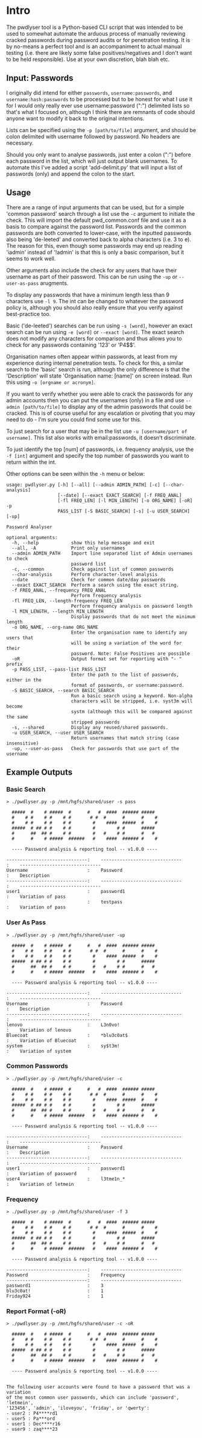 # Intro
The pwdlyser tool is a Python-based CLI script that was intended to be used to somewhat automate the arduous process of manually reviewing cracked passwords during password audits or for penetration testing. It is by no-means a perfect tool and is an accompaniment to actual manual testing (i.e. there are likely some false positives/negatives and I don't want to be held responsible). Use at your own discretion, blah blah etc.

## Input: Passwords
I originally did intend for either ```passwords```, ```username:passwords```, and ```username:hash:passwords``` to be processed but to be honest for what I use it for I would only really ever use username:password (":") delimited lists so that's what I focused on, although I think there are remnants of code should anyone want to modify it back to the original intentions.

Lists can be specified using the ```-p [path/to/file]``` argument, and should be colon delimited with username followed by password. No headers are necessary.

Should you only want to analyse passwords, just enter a colon (":") before each password in the list, which will just output blank usernames. To automate this I've added a script 'add-delimit.py' that will input a list of passwords (only) and append the colon to the start.

## Usage
There are a range of input arguments that can be used, but for a simple 'common password' search through a list use the ```-c``` argument to initiate the check. This will import the default pwd_common.conf file and use it as a basis to compare against the password list. Passwords and the common passwords are both converted to lower-case, with the inputted passwords also being 'de-leeted' and converted back to alpha characters (i.e. 3 to e). The reason for this, even though some passwords may end up reading 'iadmin' instead of '!admin' is that this is only a basic comparison, but it seems to work well.

Other arguments also include the check for any users that have their username as part of their password. This can be run using the ```-up``` or ```--user-as-pass``` arugments.

To display any passwords that have a minimum length less than 9 characters use ```-l 9```. The int can be changed to whatever the password policy is, although you should also really ensure that you verify against best-practice too.

Basic ('de-leeted') searches can be run using ```-s [word]```, however an exact search can be run using ```-e [word]``` or ```--exact [word]```. The exact search does not modify any characters for comparison and thus allows you to check for any passwords containing '123' or 'P4$$'. 

Organisation names often appear within passwords, at least from my experience during internal penetration tests. To check for this, a similar search to the 'basic' search is run, although the only difference is that the 'Description' will state 'Organisation name: [name]' on screen instead. Run this using ```-o [orgname or acronym]```.

If you want to verify whether you were able to crack the passwords for any admin accounts then you can put the usernames (only) in a file and use ```--admin [path/to/file]``` to display any of the admin passwords that could be cracked. This is of course useful for any escalation or pivoting that you may need to do - I'm sure you could find some use for this.

To just search for a user that may be in the list use ```-u [username/part of username]```. This list also works with email:passwords, it doesn't discriminate.

To just identify the top [num] of passwords, i.e. frequency analysis, use the ```-f [int]``` argument and specify the top number of passwords you want to return within the int.

Other options can be seen within the ```-h``` menu or below:

```
usage: pwdlyser.py [-h] [--all] [--admin ADMIN_PATH] [-c] [--char-analysis]
                   [--date] [--exact EXACT_SEARCH] [-f FREQ_ANAL]
                   [-fl FREQ_LEN] [-l MIN_LENGTH] [-o ORG_NAME] [-oR] -p
                   PASS_LIST [-S BASIC_SEARCH] [-s] [-u USER_SEARCH] [-up]

Password Analyser

optional arguments:
  -h, --help            show this help message and exit
  --all, -A             Print only usernames
  --admin ADMIN_PATH    Import line separated list of Admin usernames to check
                        password list
  -c, --common          Check against list of common passwords
  --char-analysis       Perform character-level analysis
  --date                Check for common date/day passwords
  --exact EXACT_SEARCH  Perform a search using the exact string.
  -f FREQ_ANAL, --frequency FREQ_ANAL
                        Perform frequency analysis
  -fl FREQ_LEN, --length-frequency FREQ_LEN
                        Perform frequency analysis on password length
  -l MIN_LENGTH, --length MIN_LENGTH
                        Display passwords that do not meet the minimum length
  -o ORG_NAME, --org-name ORG_NAME
                        Enter the organisation name to identify any users that
                        will be using a variation of the word for their
                        password. Note: False Positives are possible
  -oR                   Output format set for reporting with "- " prefix
  -p PASS_LIST, --pass-list PASS_LIST
                        Enter the path to the list of passwords, either in the
                        format of passwords, or username:password.
  -S BASIC_SEARCH, --search BASIC_SEARCH
                        Run a basic search using a keyword. Non-alpha
                        characters will be stripped, i.e. syst3m will become
                        systm (although this will be compared against the same
                        stripped passwords
  -s, --shared          Display any reused/shared passwords.
  -u USER_SEARCH, --user USER_SEARCH
                        Return usernames that match string (case insensitive)
  -up, --user-as-pass   Check for passwords that use part of the username
```

## Example Outputs

### Basic Search
```
> ./pwdlyser.py -p /mnt/hgfs/shared/user -s pass

  #####  #    # #####  #      #   #  ####  ###### ##### 
  #    # #    # #    # #       # #  #      #      #    # 
  #    # #    # #    # #        #    ####  #####  #    # 
  #####  # ## # #    # #        #        # #      #####  
  #      ##  ## #    # #        #   #    # #      #   #  
  #      #    # #####  ######   #    ####  ###### #    # 

  ---- Password analysis & reporting tool -- v1.0.0 ----

------------------------------:    ------------------------------     :    ------------------------------
Username                      :    Password                           :    Description
------------------------------:    ------------------------------     :    ------------------------------
user1                         :    password1                          :    Variation of pass
                              :    testpass                           :    Variation of pass
```

### User As Pass

```
> ./pwdlyser.py -p /mnt/hgfs/shared/user -up

  #####  #    # #####  #      #   #  ####  ###### ##### 
  #    # #    # #    # #       # #  #      #      #    # 
  #    # #    # #    # #        #    ####  #####  #    # 
  #####  # ## # #    # #        #        # #      #####  
  #      ##  ## #    # #        #   #    # #      #   #  
  #      #    # #####  ######   #    ####  ###### #    # 

  ---- Password analysis & reporting tool -- v1.0.0 ----

------------------------------:    ------------------------------     :    ------------------------------
Username                      :    Password                           :    Description
------------------------------:    ------------------------------     :    ------------------------------
lenovo                        :    L3n0vo!                            :    Variation of lenovo
Bluecoat                      :    *blu3c0at$                         :    Variation of Bluecoat
system                        :    sy$t3m!                            :    Variation of system
```

### Common Passwords

```
> ./pwdlyser.py -p /mnt/hgfs/shared/user -c

  #####  #    # #####  #      #   #  ####  ###### ##### 
  #    # #    # #    # #       # #  #      #      #    # 
  #    # #    # #    # #        #    ####  #####  #    # 
  #####  # ## # #    # #        #        # #      #####  
  #      ##  ## #    # #        #   #    # #      #   #  
  #      #    # #####  ######   #    ####  ###### #    # 

  ---- Password analysis & reporting tool -- v1.0.0 ----

------------------------------:    ------------------------------     :    ------------------------------
Username                      :    Password                           :    Description
------------------------------:    ------------------------------     :    ------------------------------
user1                         :    password1                          :    Variation of password
user4                         :    l3tme1n_*                          :    Variation of letmein
```
### Frequency
```
> ./pwdlyser.py -p /mnt/hgfs/shared/user -f 3

  #####  #    # #####  #      #   #  ####  ###### ##### 
  #    # #    # #    # #       # #  #      #      #    # 
  #    # #    # #    # #        #    ####  #####  #    # 
  #####  # ## # #    # #        #        # #      #####  
  #      ##  ## #    # #        #   #    # #      #   #  
  #      #    # #####  ######   #    ####  ###### #    # 

  ---- Password analysis & reporting tool -- v1.0.0 ----

------------------------------:    ------------------------------          
Password                      :    Frequency                               
------------------------------:    ------------------------------          
password1                     :    3                                       
blu3c0at!                     :    1                                       
Friday924                     :    1                                       
```
### Report Format (-oR)
```
> ./pwdlyser.py -p /mnt/hgfs/shared/user -c -oR

  #####  #    # #####  #      #   #  ####  ###### ##### 
  #    # #    # #    # #       # #  #      #      #    # 
  #    # #    # #    # #        #    ####  #####  #    # 
  #####  # ## # #    # #        #        # #      #####  
  #      ##  ## #    # #        #   #    # #      #   #  
  #      #    # #####  ######   #    ####  ###### #    # 

  ---- Password analysis & reporting tool -- v1.0.0 ----


The following user accounts were found to have a password that was a variation 
of the most common user passwords, which can include 'password', 'letmein', 
'123456', 'admin', 'iloveyou', 'friday', or 'qwerty':
- user2 : P4****rd1
- user5 : Pa***ord
- user1 : Dec****r16
- user9 : zaq****23
```
